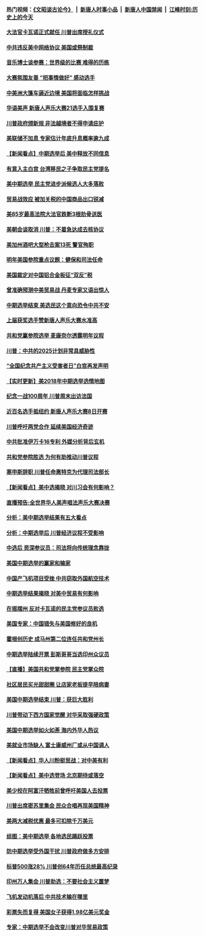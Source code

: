 #### 热门视频：[《文昭谈古论今》](https://github.com/gfw-breaker/wenzhao/blob/master/README.md?t=11091833?t=11091533?t=11091233) &nbsp;|&nbsp; [新唐人时事小品](https://github.com/gfw-breaker/ntdtv-comedy/blob/master/README.md?t=11091833?t=11091533?t=11091233) &nbsp;|&nbsp; [新唐人中国禁闻](https://github.com/gfw-breaker/ntdtv-news/blob/master/README.md?t=11091833?t=11091533?t=11091233) &nbsp;|&nbsp; [江峰时刻:历史上的今天](https://github.com/gfw-breaker/today-in-history/blob/master/README.md?t=11091833?t=11091533?t=11091233) 

#### [大法官卡瓦诺正式就任 川普出席授礼仪式](../pages/nsc412/n10840367.md?t=11091833?t=11091533?t=11091233) 

#### [中共违反美中网络协议 美国或祭制裁](../pages/nsc412/n10840238.md?t=11091833?t=11091533?t=11091233) 

#### [音乐博士谈参赛：世界级的比赛 难得的历练](../pages/nsc412/n10839835.md?t=11091833?t=11091533?t=11091233) 

#### [大赛氛围友善 “把事情做好” 感动选手](../pages/nsc412/n10839875.md?t=11091833?t=11091533?t=11091233) 

#### [中美洲大篷车逼近边境 美国将面临怎样挑战](../pages/nsc412/n10839620.md?t=11091833?t=11091533?t=11091233) 

#### [华语美声 新唐人声乐大赛21选手入围复赛](../pages/nsc412/n10839807.md?t=11091833?t=11091533?t=11091233) 

#### [川普政府颁新规 非法越境者不得申请庇护](../pages/nsc412/n10839735.md?t=11091833?t=11091533?t=11091233) 

#### [美联储不加息 专家估计年底升息概率逾九成](../pages/nsc412/n10839625.md?t=11091833?t=11091533?t=11091233) 

#### [【新闻看点】中期选举后 美中释放不同信息](../pages/nsc412/n10839180.md?t=11091833?t=11091533?t=11091233) 

#### [有意入主白宫 台湾移民之子争取民主党提名](../pages/nsc412/n10839477.md?t=11091833?t=11091533?t=11091233) 

#### [美中期选举 民主党进步派候选人大多落败](../pages/nsc412/n10839376.md?t=11091833?t=11091533?t=11091233) 

#### [贸易战效应 被加关税的中国商品出口锐减](../pages/nsc412/n10839305.md?t=11091833?t=11091533?t=11091233) 

#### [美85岁最高法院大法官跌断3根肋骨送医](../pages/nsc412/n10839064.md?t=11091833?t=11091533?t=11091233) 

#### [美朝会谈取消 川普：不着急达成去核协议](../pages/nsc412/n10837895.md?t=11091833?t=11091533?t=11091233) 

#### [美加州酒吧大型枪击案13死 警官殉职](../pages/nsc412/n10838345.md?t=11091833?t=11091533?t=11091233) 

#### [明年美国参院重点议题：健保和司法任命](../pages/nsc412/n10838362.md?t=11091833?t=11091533?t=11091233) 

#### [美国裁定对中国铝合金板征“双反”税](../pages/nsc412/n10837584.md?t=11091833?t=11091533?t=11091233) 

#### [曾准确预测中美贸易战 丹麦专家又语出惊人](../pages/nsc412/n10837600.md?t=11091833?t=11091533?t=11091233) 

#### [中期选举结束 美选民这个意向恐令中共不安](../pages/nsc412/n10837538.md?t=11091833?t=11091533?t=11091233) 

#### [上届获奖选手赞新唐人声乐大赛水准高](../pages/nsc412/n10837404.md?t=11091833?t=11091533?t=11091233) 

#### [共和党赢参院选举 麦康奈尔透露明年议程](../pages/nsc412/n10837374.md?t=11091833?t=11091533?t=11091233) 

#### [川普：中共的2025计划非常具威胁性](../pages/nsc412/n10837413.md?t=11091833?t=11091533?t=11091233) 

#### [“全国纪念共产主义受害者日”白宫再发声明](../pages/nsc412/n10837350.md?t=11091833?t=11091533?t=11091233) 

#### [【实时更新】美2018年中期选举选情地图](../pages/nsc412/n10834279.md?t=11091833?t=11091533?t=11091233) 

#### [纪念一战100周年 川普周末出访法国](../pages/nsc412/n10837179.md?t=11091833?t=11091533?t=11091233) 

#### [近百名选手抵纽约 新唐人声乐大赛8日开赛](../pages/nsc412/n10837104.md?t=11091833?t=11091533?t=11091233) 

#### [川普呼吁两党合作 延续美国经济奇迹](../pages/nsc412/n10837121.md?t=11091833?t=11091533?t=11091233) 

#### [中共批准伊万卡16专利 外媒分析背后玄机](../pages/nsc412/n10836498.md?t=11091833?t=11091533?t=11091233) 

#### [共和党参院胜选 为何有助推动川普议程](../pages/nsc412/n10836979.md?t=11091833?t=11091533?t=11091233) 

#### [塞申斯辞职 川普任命惠特克为代理司法部长](../pages/nsc412/n10836938.md?t=11091833?t=11091533?t=11091233) 

#### [【新闻看点】美中选揭晓 对川习会有何影响？](../pages/nsc412/n10836680.md?t=11091833?t=11091533?t=11091233) 

#### [直播预告:全世界华人美声唱法声乐大赛决赛](../pages/nsc412/n10836869.md?t=11091833?t=11091533?t=11091233) 

#### [分析：美中期选举结果有五大看点](../pages/nsc412/n10836688.md?t=11091833?t=11091533?t=11091233) 

#### [分析：中期选举后 川普经济议程不受影响](../pages/nsc412/n10836639.md?t=11091833?t=11091533?t=11091233) 

#### [中选后 资深参议员：司法将向传统理念靠拢](../pages/nsc412/n10836636.md?t=11091833?t=11091533?t=11091233) 

#### [美国中期选举的赢家和输家](../pages/nsc412/n10836599.md?t=11091833?t=11091533?t=11091233) 

#### [中国产飞机项目受挫 中共窃取外国航空技术](../pages/nsc412/n10834297.md?t=11091833?t=11091533?t=11091233) 

#### [中期选举结果揭晓 对美中贸易有何影响](../pages/nsc412/n10835845.md?t=11091833?t=11091533?t=11091233) 

#### [在摇摆州 反对卡瓦诺的民主党参议员败选](../pages/nsc412/n10835814.md?t=11091833?t=11091533?t=11091233) 

#### [美国专家：中国错失与美国修好的良机](../pages/nsc412/n10835636.md?t=11091833?t=11091533?t=11091233) 

#### [霍根创历史 成马州第二位连任共和党州长](../pages/nsc412/n10835590.md?t=11091833?t=11091533?t=11091233) 

#### [中期选举陆续开票 彭斯哥哥当选印州众议员](../pages/nsc412/n10835198.md?t=11091833?t=11091533?t=11091233) 

#### [【直播】美国共和党掌参院 民主党掌众院](../pages/nsc412/n10834434.md?t=11091833?t=11091533?t=11091233) 

#### [社区居民买光甜甜圈 让店家老板提早陪病妻](../pages/nsc412/n10835016.md?t=11091833?t=11091533?t=11091233) 

#### [美国中期选举结束 川普：获巨大胜利](../pages/nsc412/n10834872.md?t=11091833?t=11091533?t=11091233) 

#### [川普带动下西方国家觉醒 对华采取强硬政策](../pages/nsc412/n10834533.md?t=11091833?t=11091533?t=11091233) 

#### [美国中期选举如火如荼 海内外华人热议](../pages/nsc412/n10834914.md?t=11091833?t=11091533?t=11091233) 

#### [美就业市场缺人 富士康威州厂或从中国调人](../pages/nsc412/n10834510.md?t=11091833?t=11091533?t=11091233) 

#### [【新闻看点】华人川粉挺贸战：对中美有利](../pages/nsc412/n10834109.md?t=11091833?t=11091533?t=11091233) 

#### [【新闻看点】美中选登场 北京期待或落空](../pages/nsc412/n10833936.md?t=11091833?t=11091533?t=11091233) 

#### [美少校在阿富汗牺牲前曾呼吁美国人去投票](../pages/nsc412/n10834207.md?t=11091833?t=11091533?t=11091233) 

#### [川普出席密苏里集会 民众合唱再现美国精神](../pages/nsc412/n10834194.md?t=11091833?t=11091533?t=11091233) 

#### [美两大减税优惠 最多可扣除千万美元](../pages/nsc412/n10834121.md?t=11091833?t=11091533?t=11091233) 

#### [组图：美中期选举 各地选民踊跃投票](../pages/nsc412/n10833951.md?t=11091833?t=11091533?t=11091233) 

#### [防中期选举受外国干扰 川普政府做多方安排](../pages/nsc412/n10834018.md?t=11091833?t=11091533?t=11091233) 

#### [标普500涨28% 川普创64年历任总统最高纪录](../pages/nsc412/n10833630.md?t=11091833?t=11091533?t=11091233) 

#### [印州万人集会 川普助选：不要社会主义噩梦](../pages/nsc412/n10833526.md?t=11091833?t=11091533?t=11091233) 

#### [飞机发动机落后 中共技术输在哪里](../pages/nsc412/n10831804.md?t=11091833?t=11091533?t=11091233) 

#### [彩票失而复得 美国女子获得1.98亿美元奖金](../pages/nsc412/n10832909.md?t=11091833?t=11091533?t=11091233) 

#### [专家：中期选举不会改变川普对华贸易政策](../pages/nsc412/n10832522.md?t=11091833?t=11091533?t=11091233) 


